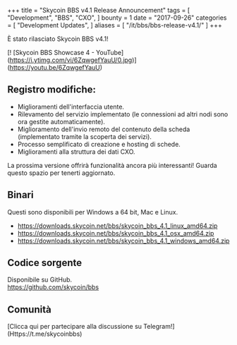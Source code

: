+++
title = "Skycoin BBS v4.1 Release Announcement"
tags = [
    "Development",
    "BBS",
    "CXO",
]
bounty = 1
date = "2017-09-26"
categories = [
    "Development Updates",
]
aliases = [
	"/it/bbs/bbs-release-v4.1/"
]
+++

È stato rilasciato Skycoin BBS v4.1!

[! [Skycoin BBS Showcase 4 - YouTube] (https://i.ytimg.com/vi/6ZqwgefYauU/0.jpg)] (https://youtu.be/6ZqwgefYauU)

## Registro modifiche:

- Miglioramenti dell'interfaccia utente.
- Rilevamento del servizio implementato (le connessioni ad altri nodi sono ora gestite automaticamente).
- Miglioramento dell'invio remoto del contenuto della scheda (implementato tramite la scoperta dei servizi).
- Processo semplificato di creazione e hosting di schede.
- Miglioramenti alla struttura dei dati CXO.

La prossima versione offrirà funzionalità ancora più interessanti! Guarda questo spazio per tenerti aggiornato.

## Binari

Questi sono disponibili per Windows a 64 bit, Mac e Linux.

- https://downloads.skycoin.net/bbs/skycoin_bbs_4.1_linux_amd64.zip
- https://downloads.skycoin.net/bbs/skycoin_bbs_4.1_osx_amd64.zip
- https://downloads.skycoin.net/bbs/skycoin_bbs_4.1_windows_amd64.zip

## Codice sorgente

Disponibile su GitHub. \
https://github.com/skycoin/bbs

## Comunità

[Clicca qui per partecipare alla discussione su Telegram!] (Https://t.me/skycoinbbs)
